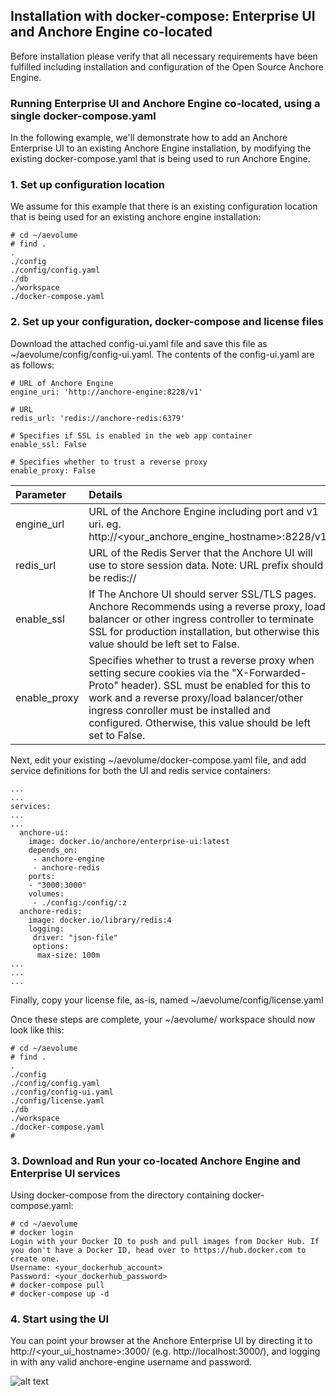 ## Installation with docker-compose: Enterprise UI and Anchore Engine co-located

Before installation please verify that all necessary requirements have been fulfilled including installation and configuration of the Open Source Anchore Engine.  

### Running Enterprise UI and Anchore Engine co-located, using a single docker-compose.yaml

In the following example, we'll demonstrate how to add an Anchore Enterprise UI to an existing Anchore Engine installation, by modifying the existing docker-compose.yaml that is being used to run Anchore Engine.

### 1. Set up configuration location

We assume for this example that there is an existing configuration location that is being used for an existing anchore engine installation: 

```
# cd ~/aevolume
# find .
.
./config
./config/config.yaml
./db
./workspace
./docker-compose.yaml
```

### 2. Set up your configuration, docker-compose and license files

Download the attached config-ui.yaml file and save this file as ~/aevolume/config/config-ui.yaml.  The contents of the config-ui.yaml are as follows:

```
# URL of Anchore Engine
engine_uri: 'http://anchore-engine:8228/v1'

# URL
redis_url: 'redis://anchore-redis:6379'

# Specifies if SSL is enabled in the web app container
enable_ssl: False

# Specifies whether to trust a reverse proxy
enable_proxy: False
```

| Parameter | Details |
| :------ | :----------- |
| engine_url | URL of the Anchore Engine including port and v1 uri. eg. http://<your_anchore_engine_hostname>:8228/v1 |
| redis_url | URL of the Redis Server that the Anchore UI will use to store session data. Note: URL prefix should be redis:// |
| enable_ssl | If The Anchore UI should server SSL/TLS pages. Anchore Recommends using a reverse proxy, load balancer or other ingress controller to terminate SSL for production installation, but otherwise this value should be left set to False. |
| enable_proxy | Specifies whether to trust a reverse proxy when setting secure cookies via the "X-Forwarded-Proto" header). SSL must be enabled for this to work and a reverse proxy/load balancer/other ingress conroller must be installed and configured.  Otherwise, this value should be left set to False. |

Next, edit your existing ~/aevolume/docker-compose.yaml file, and add service definitions for both the UI and redis service containers:

```
...
...
services:
...
...
  anchore-ui:
    image: docker.io/anchore/enterprise-ui:latest
    depends_on:
     - anchore-engine
     - anchore-redis
    ports:
    - "3000:3000"
    volumes:
     - ./config:/config/:z
  anchore-redis:
    image: docker.io/library/redis:4
    logging:
     driver: "json-file"
     options:
      max-size: 100m
...
...
...
```

Finally, copy your license file, as-is, named ~/aevolume/config/license.yaml

Once these steps are complete, your ~/aevolume/ workspace should now look like this:

```
# cd ~/aevolume
# find .
.
./config
./config/config.yaml
./config/config-ui.yaml
./config/license.yaml
./db
./workspace
./docker-compose.yaml
#
```

### 3. Download and Run your co-located Anchore Engine and Enterprise UI services

Using docker-compose from the directory containing docker-compose.yaml:

```
# cd ~/aevolume
# docker login
Login with your Docker ID to push and pull images from Docker Hub. If you don't have a Docker ID, head over to https://hub.docker.com to create one.
Username: <your_dockerhub_account>
Password: <your_dockerhub_password>
# docker-compose pull
# docker-compose up -d
```

### 4. Start using the UI

You can point your browser at the Anchore Enterprise UI by directing it to http://<your_ui_hostname>:3000/ (e.g. http://localhost:3000/), and logging in with any valid anchore-engine username and password.

![alt text](https://s3.amazonaws.com/cdn.freshdesk.com/data/helpdesk/attachments/production/36012163806/original/w33QY2tQaGM_aaGOANOlfGOXw9d9XYTUgg.jpg?1532547051)




